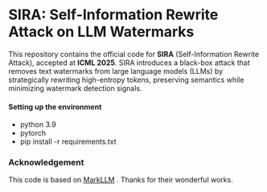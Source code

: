 # SIRA: Self-Information Rewrite Attack on LLM Watermarks

This repository contains the official code for **SIRA** (Self-Information Rewrite Attack), accepted at **ICML 2025**. SIRA introduces a  black-box attack that removes text watermarks from large language models (LLMs) by strategically rewriting high-entropy tokens, preserving semantics while minimizing watermark detection signals.

#### Setting up the environment

- python 3.9
- pytorch
- pip install -r requirements.txt

### Acknowledgement
This code is based on [MarkLLM](https://github.com/THU-BPM/MarkLLM) . Thanks for their wonderful works.
